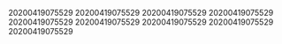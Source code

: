 20200419075529
20200419075529
20200419075529
20200419075529
20200419075529
20200419075529
20200419075529
20200419075529
20200419075529
